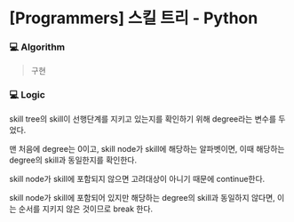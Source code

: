 # [Programmers] 스킬 트리 - Python

### :computer: Algorithm

> 구현



### :computer: Logic

skill tree의 skill이 선행단계를 지키고 있는지를 확인하기 위해 degree라는 변수를 두었다.

맨 처음에 degree는 0이고, skill node가 skill에 해당하는 알파벳이면, 이때 해당하는 degree의 skill과 동일한지를 확인한다.

skill node가 skill에 포함되지 않으면 고려대상이 아니기 때문에 continue한다.

skill node가 skill에 포함되어 있지만 해당하는 degree의 skill과 동일하지 않다면, 이는 순서를 지키지 않은 것이므로 break 한다.